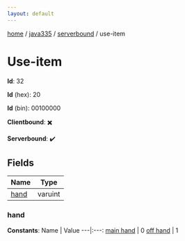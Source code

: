 ```yaml
---
layout: default
---
```


[home](/)  /  [java335](/protocol/java335)  /  [serverbound](/protocol/java335/serverbound)  /  use-item

# Use-item

**Id**: 32

**Id** (hex): 20

**Id** (bin): 00100000

**Clientbound**: ✖️

**Serverbound**: ✔️

## Fields

Name | Type
---|---
[hand](#hand) | varuint

### hand

**Constants**:
Name | Value
---|:---:
[main hand](hand_main-hand) | 0
[off hand](hand_off-hand) | 1

